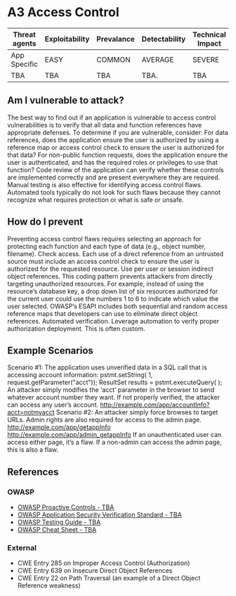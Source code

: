 # A3 Access Control

| Threat agents | Exploitability | Prevalance | Detectability | Technical Impact | Business Impacts |
| --- | --- | --- | --- | --- | --- |
| App Specific |  EASY | COMMON | AVERAGE | SEVERE | App Specific | 
| TBA | TBA | TBA | TBA. | TBA |

## Am I vulnerable to attack?
The best way to find out if an application is vulnerable to access control vulnerabilities is to verify that all data and function references have appropriate defenses. To determine if you are vulnerable, consider:
For data references, does the application ensure the user is authorized by using a reference map or access control check to ensure the user is authorized for that data?
For non-public function requests, does the application ensure the user is authenticated, and has the required roles or privileges to use that function?
Code review of the application can verify whether these controls are implemented correctly and are present everywhere they are required. Manual testing is also effective for identifying access control flaws. Automated tools typically do not look for such flaws because they cannot recognize what requires protection or what is safe or unsafe.

## How do I prevent
Preventing access control flaws requires selecting an approach for protecting each function and each type of data (e.g., object number, filename).
Check access. Each use of a direct reference from an untrusted source must include an access control check to ensure the user is authorized for the requested resource.
Use per user or session indirect object references. This coding pattern prevents attackers from directly targeting unauthorized resources. For example, instead of using the resource’s database key, a drop down list of six resources authorized for the current user could use the numbers 1 to 6 to indicate which value the user selected. OWASP’s ESAPI includes both sequential and random access reference maps that developers can use to eliminate direct object references.
Automated verification. Leverage automation to verify proper authorization deployment. This is often custom.

## Example Scenarios
Scenario #1: The application uses unverified data in a SQL call that is accessing account information:
  pstmt.setString( 1, request.getParameter("acct"));
  ResultSet results = pstmt.executeQuery( );
An attacker simply modifies the ‘acct’ parameter in the browser to send whatever account number they want. If not properly verified, the attacker can access any user’s account.
   http://example.com/app/accountInfo?acct=notmyacct
Scenario #2: An attacker simply force browses to target URLs. Admin rights are also required for access to the admin page.
  http://example.com/app/getappInfo
  http://example.com/app/admin_getappInfo
If an unauthenticated user can access either page, it’s a flaw. If a non-admin can access the admin page, this is also a flaw.

## References
### OWASP
* [OWASP Proactive Controls - TBA]()
* [OWASP Application Security Verification Standard - TBA]()
* [OWASP Testing Guide - TBA]()
* [OWASP Cheat Sheet - TBA]()

### External
* CWE Entry 285 on Improper Access Control (Authorization)
* CWE Entry 639 on Insecure Direct Object References
* CWE Entry 22 on Path Traversal (an example of a Direct Object Reference weakness)
